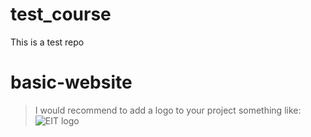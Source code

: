 # test_course
This is a test repo

# basic-website 
> I would recommend to add a logo to your project something like:
![EIT logo](https://ucarecdn.com/d490d3e4-8ece-4bf7-8e3e-6c4d760e3789/-/preview/288x288/-/format/png/)
